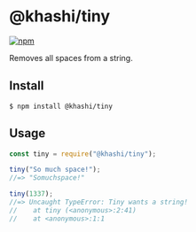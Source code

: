 # @khashi/tiny

[![npm](https://img.shields.io/npm/v/@khashi/tiny)](https://www.npmjs.com/package/@khashi/tiny)


Removes all spaces from a string.

## Install

```
$ npm install @khashi/tiny
```

## Usage

```js
const tiny = require("@khashi/tiny");

tiny("So much space!");
//=> "Somuchspace!"

tiny(1337);
//=> Uncaught TypeError: Tiny wants a string!
//    at tiny (<anonymous>:2:41)
//    at <anonymous>:1:1
```